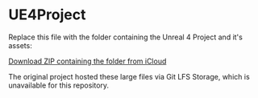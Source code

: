 # UE4Project

Replace this file with the folder containing the Unreal 4 Project and it's assets:

[Download ZIP containing the folder from iCloud](https://www.icloud.com/iclouddrive/0dc8HNweV5I4B9NP1bbjUUj1w#UE4Project)

The original project hosted these large files via Git LFS Storage, which is unavailable for this repository.